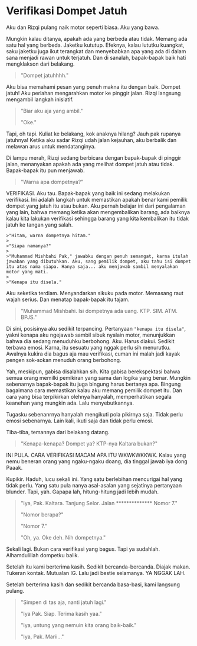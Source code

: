 # Verifikasi Dompet Jatuh

Aku dan Rizqi pulang naik motor seperti biasa. Aku yang bawa.

Mungkin kalau ditanya, apakah ada yang berbeda atau tidak. Memang ada satu hal yang berbeda. Jaketku  kututup. Efeknya, kalau lututku kuangkat, saku jaketku juga ikut terangkat dan menyebabkan apa yang ada di dalam sana menjadi rawan untuk terjatuh. Dan di sanalah, bapak-bapak baik hati mengklakson dari belakang.

>"Dompet jatuhhhh."

Aku bisa memahami pesan yang penuh makna itu dengan baik. Dompet jatuh! Aku perlahan mengarahkan motor ke pinggir jalan. Rizqi langsung mengambil langkah inisiatif.

>"Biar aku aja yang ambil."
>
>"Oke."

Tapi, oh tapi. Kuliat ke belakang, kok anaknya hilang? Jauh pak rupanya jatuhnya! Ketika aku sadar Rizqi udah jalan kejauhan, aku berbalik dan melawan arus untuk mendatanginya.

Di lampu merah, Rizqi sedang berbicara dengan bapak-bapak di pinggir jalan, menanyakan apakah ada yang melihat dompet jatuh atau tidak. Bapak-bapak itu pun menjawab.

>"Warna apa dompetnya?"

VERIFIKASI. Aku tau. Bapak-bapak yang baik ini sedang melakukan verifikasi. Ini adalah langkah untuk memastikan apakah benar kami pemilik dompet yang jatuh itu atau bukan. Aku pernah belajar ini dari pengalaman yang lain, bahwa memang ketika akan mengembalikan barang, ada baiknya kalau kita lakukan verifikasi sehingga barang yang kita kembalikan itu tidak jatuh ke tangan yang salah.

```
>"Hitam, warna dompetnya hitam."
>
>"Siapa namanya?"
>
>"Muhammad Mishbahi Pak," jawabku dengan penuh semangat, karna itulah jawaban yang dibutuhkan. Aku, sang pemilik dompet, aku tahu isi dompet itu atas nama siapa. Hanya saja... aku menjawab sambil menyalakan motor yang mati.
>
>"Kenapa itu disela."
```

Aku seketika terdiam. Menyandarkan sikuku pada motor. Memasang raut wajah serius. Dan menatap bapak-bapak itu tajam.

>"Muhammad Mishbahi. Isi dompetnya ada uang. KTP. SIM. ATM. BPJS."

Di sini, posisinya aku sedikit terpancing. Pertanyaan `"kenapa itu disela"`, yakni kenapa aku ngejawab sambil sibuk nyalain motor, menunjukkan bahwa dia sedang menuduhku berbohong. Aku. Harus diakui. Sedikit terbawa emosi. Karna, itu sesuatu yang nggak perlu sih menurutku. Awalnya kukira dia bagus aja mau verifikasi, cuman ini malah jadi kayak pengen sok-sokan menuduh orang berbohong.

Yah, meskipun, gabisa disalahkan sih. Kita gabisa berekspektasi bahwa semua orang memilki pemikiran yang sama dan logika yang benar. Mungkin sebenarnya bapak-bapak itu juga bingung harus bertanya apa. Bingung bagaimana cara memastikan kalau aku memang pemilik dompet itu. Dan cara yang bisa terpikirkan olehnya hanyalah, memperhatikan segala keanehan yang mungkin ada. Lalu menyebutkannya.

Tugasku sebenanrnya hanyalah mengikuti pola pikirnya saja. Tidak perlu emosi sebenarnya. Lain kali, ikuti saja dan tidak perlu emosi.

Tiba-tiba, temannya dari belakang datang.

>"Kenapa-kenapa? Dompet ya? KTP-nya Kaltara bukan?"

INI PULA. CARA VERIFIKASI MACAM APA ITU WKWKWKKWK. Kalau yang nemu beneran orang yang ngaku-ngaku doang, dia tinggal jawab iya dong Paaak.

Kupikir. Haduh, lucu sekali ini. Yang satu berlebihan mencurigai hal yang tidak perlu. Yang satu pula nanya asal-asalan yang sejatinya pertanyaan blunder. Tapi, yah. Gapapa lah, hitung-hitung jadi lebih mudah.

>"Iya, Pak. Kaltara. Tanjung Selor. Jalan ************** Nomor 7."
>
>"Nomor berapa?"
>
>"Nomor 7."
>
>"Oh, ya. Oke deh. Nih dompetnya."

Sekali lagi. Bukan cara verifikasi yang bagus. Tapi ya sudahlah. Alhamdulillah dompetku balik.

Setelah itu kami berterima kasih. Sedikit bercanda-bercanda. Diajak makan. Tukeran kontak. Mutualan IG. Lalu jadi bestie selamanya. YA NGGAK LAH.

Setelah berterima kasih dan sedikit bercanda basa-basi, kami langsung pulang.

>"Simpen di tas aja, nanti jatuh lagi."
>
>"Iya Pak. Siap. Terima kasih yaa."
>
>"Iya, untung yang nemuin kita orang baik-baik."
>
>"Iya, Pak. Marii..."
